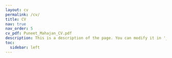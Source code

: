 ```yaml
---
layout: cv
permalink: /cv/
title: CV
nav: true
nav_order: 5
cv_pdf: Puneet_Mahajan_CV.pdf
description: This is a description of the page. You can modify it in '_pages/cv.md'. You can also change or remove the top pdf download button.
toc:
  sidebar: left
---
```

